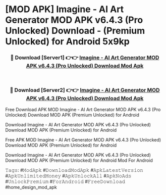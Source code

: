 # [MOD APK] Imagine - AI Art Generator MOD APK v6.4.3 (Pro Unlocked) Download - (Premium Unlocked) for Android 5x9kp



<div align="center">
<h3>🔴 Download [Server1] 👉👉 <a href="https://momento.my/?title=Imagine_-_AI_Art_Generator_MOD_APK_v6.4.3_(Pro_Unlocked)_Download">Imagine - AI Art Generator MOD APK v6.4.3 (Pro Unlocked) Download Mod Apk</a></h3><br>

<h3>🔴 Download [Server2] 👉👉 <a href="https://momento.my/?title=Imagine_-_AI_Art_Generator_MOD_APK_v6.4.3_(Pro_Unlocked)_Download">Imagine - AI Art Generator MOD APK v6.4.3 (Pro Unlocked) Download Mod Apk</a></h3>
</div>



Free Download APK MOD Imagine - AI Art Generator MOD APK v6.4.3 (Pro Unlocked) Download MOD APK (Premium Unlocked) for Android

Download Imagine - AI Art Generator MOD APK v6.4.3 (Pro Unlocked) Download MOD APK (Premium Unlocked) for Android

Free APK MOD Imagine - AI Art Generator MOD APK v6.4.3 (Pro Unlocked) Download MOD APK (Premium Unlocked) for Android

Download Imagine - AI Art Generator MOD APK v6.4.3 (Pro Unlocked) Download MOD APK (Premium Unlocked) for Android Mod For Android

𝚃𝚊𝚐𝚜: #𝙼𝚘𝚍𝙰𝚙𝚔 #𝙳𝚘𝚠𝚗𝚕𝚘𝚊𝚍𝙼𝚘𝚍𝙰𝚙𝚔 #𝙰𝚙𝚔𝙻𝚊𝚝𝚎𝚜𝚝𝚅𝚎𝚛𝚜𝚒𝚘𝚗 #𝙰𝚙𝚔𝚄𝚗𝚕𝚒𝚖𝚒𝚝𝚎𝚍𝙼𝚘𝚗𝚎𝚢 #𝙰𝚙𝚔𝚄𝚗𝚕𝚘𝚌𝚔𝙰𝚕𝚕 #𝙰𝚙𝚔𝙽𝚘𝙰𝚍𝚜 #𝚄𝚗𝚕𝚘𝚌𝚔𝙿𝚛𝚎𝚖𝚒𝚞𝚖 #𝙵𝚘𝚛𝙰𝚗𝚍𝚛𝚘𝚒𝚍 #𝙵𝚛𝚎𝚎𝙳𝚘𝚠𝚗𝚕𝚘𝚊𝚍 #home_design_mod_apk

